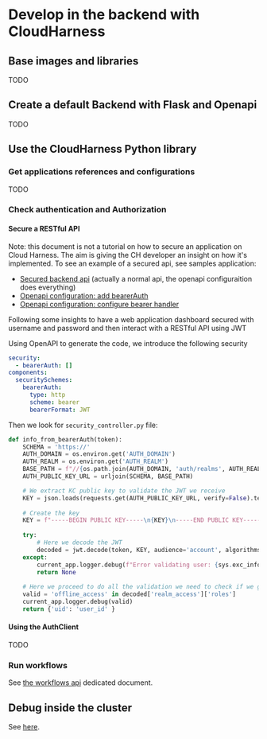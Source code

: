 # Develop in the backend with CloudHarness

## Base images and libraries
TODO 

## Create a default Backend with Flask and Openapi
TODO

## Use the CloudHarness Python library

### Get applications references and configurations
TODO

### Check authentication and Authorization

#### Secure a RESTful API

Note: this document is not a tutorial on how to secure an application on Cloud Harness. The aim is giving the CH developer an insight on how it's implemented. To see an example of a secured api, see samples application:

* [Secured backend api](/applications/samples/backend/samples/controllers/auth_controller.py) (actually a normal api, the openapi configuraition does everything)
* [Openapi configuration: add bearerAuth](/applications/samples/api/samples.yaml#L20)  
* [Openapi configuration: configure bearer handler](/applications/samples/api/samples.yaml#L141)  


Following some insights to have a web application dashboard secured with username and password and then interact with a RESTful API using JWT 

Using OpenAPI to generate the code, we introduce the following security

```yaml
security:
  - bearerAuth: []
components:
  securitySchemes: 
    bearerAuth:
      type: http
      scheme: bearer
      bearerFormat: JWT
```

Then we look for `security_controller.py` file:

```python
def info_from_bearerAuth(token):
    SCHEMA = 'https://'
    AUTH_DOMAIN = os.environ.get('AUTH_DOMAIN')
    AUTH_REALM = os.environ.get('AUTH_REALM')
    BASE_PATH = f"//{os.path.join(AUTH_DOMAIN, 'auth/realms', AUTH_REALM)}"
    AUTH_PUBLIC_KEY_URL = urljoin(SCHEMA, BASE_PATH)

    # We extract KC public key to validate the JWT we receive 
    KEY = json.loads(requests.get(AUTH_PUBLIC_KEY_URL, verify=False).text)['public_key'] 
    
    # Create the key
    KEY = f"-----BEGIN PUBLIC KEY-----\n{KEY}\n-----END PUBLIC KEY-----"
    
    try:
        # Here we decode the JWT
        decoded = jwt.decode(token, KEY, audience='account', algorithms='RS256')
    except:
        current_app.logger.debug(f"Error validating user: {sys.exc_info()}")
        return None
    
    # Here we proceed to do all the validation we need to check if we grant access to the RESTful API 
    valid = 'offline_access' in decoded['realm_access']['roles']
    current_app.logger.debug(valid)
    return {'uid': 'user_id' }
```

#### Using the AuthClient

TODO


### Run workflows

See [the workflows api](./workflows-api.md) dedicated document.

## Debug inside the cluster

See [here](../../build-deploy/local-deploy/debug.md).